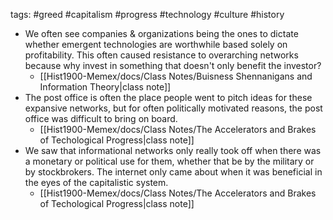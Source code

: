 tags: #greed #capitalism #progress #technology #culture #history 

- We often see companies & organizations being the ones to dictate whether emergent technologies are worthwhile based solely on profitability. This often caused resistance to overarching networks because why invest in something that doesn't only benefit the investor?
	- [[Hist1900-Memex/docs/Class Notes/Buisness Shennanigans and Information Theory|class note]]
- The post office is often the place people went to pitch ideas for these expansive networks, but for often politically motivated reasons, the post office was difficult to bring on board.
	- [[Hist1900-Memex/docs/Class Notes/The Accelerators and Brakes of Techological Progress|class note]] 
- We saw that informational networks only really took off when there was a monetary or political use for them, whether that be by the military or by stockbrokers. The internet only came about when it was beneficial in the eyes of the capitalistic system.
	- [[Hist1900-Memex/docs/Class Notes/The Accelerators and Brakes of Techological Progress|class note]]
